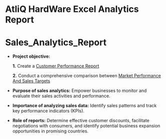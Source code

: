# AtliQ HardWare Excel Analytics Report
# Sales_Analytics_Report

- **Project objective:** 

  **1.** Create a [Customer Performance Report](https://github.com/PushpanjaliPrasad13/Sales_Analytics_Report/blob/main/Customer%20Performance%20Report.pdf)

  **2.** Conduct a comprehensive comparison between [Market Performance And Sales Targets](https://github.com/PushpanjaliPrasad13/Sales_Analytics_Report/blob/main/Market%20Performance%20vs%20Target%20Report.pdf)

 - **Purpose of sales analytics:** Empower businesses to monitor and evaluate their sales activities and performance.

 - **Importance of analyzing sales data:** Identify sales patterns and track key performance indicators (KPIs).

 - **Role of reports:** Determine effective customer discounts, facilitate negotiations with consumers, and identify potential business expansion opportunities in promising countries.
